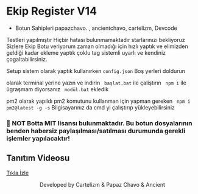 # Ekip Register V14

- Botun Sahipleri papazchavo. , ancientchavo, cartelizm, Devcode

Testleri yapılmıştır Hiçbir hatası bulunmamaktadır starlarınızı bekliyoruz Sizlere Ekip Botu veriyorum zaman olmadığı için hızlı yaptık ve elimizden geldiği kadar ekleme yaptık çoklu tag sistemli uyarlı ve kendiniz çogaltabilirsiniz.

Setup sistem olarak yaptık kullanırken ```config.json``` Boş yerleri doldurun

olarak terminal yerine yazın ve indirin ``` başlat.bat```  ile çaliştırın ``` npm i```  ile ügraşmam diyorsanız ``` modül.bat```  ekledik

pm2 olarak yapıldı pm2 komutunu kullanman için yapman gereken  ``` npm i pm2@latest -g -s```  Bilgisayarınız da cmd yi çalıştırıp yükleyebilirsiniz

### 📢 NOT Botta MIT lisansı bulunmaktadır. Bu botun dosyalarının benden habersiz paylaşılması/satılması durumunda gerekli işlemler yapılacaktır!

## Tanıtım Videosu

[Tıkla İzle](https://www.youtube.com/watch?v=N3iLouZfaLA)

<p align="center">Developed by Cartelizm & Papaz Chavo & Ancient</p>
